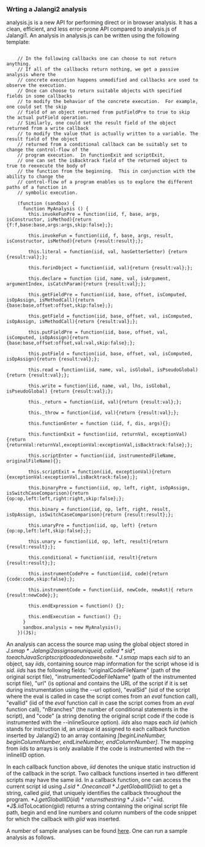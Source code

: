 ### Wrting a Jalangi2 analysis ###

analysis.js is a new API for performing direct or in browser analysis.  It has a clean, efficient, and less error-prone
API compared to analysis.js of Jalangi1.  An analysis in analysis.js can be written using the following template:

```

    // In the following callbacks one can choose to not return anything.
    // If all of the callbacks return nothing, we get a passive analysis where the
    // concrete execution happens unmodified and callbacks are used to observe the execution.
    // Once can choose to return suitable objects with specified fields in some callbacks
    // to modify the behavior of the concrete execution.  For example, one could set the skip
    // field of an object returned from putFieldPre to true to skip the actual putField operation.
    // Similarly, one could set the result field of the object returned from a write callback
    // to modify the value that is actually written to a variable. The result field of the object
    // returned from a conditional callback can be suitably set to change the control-flow of the
    // program execution.  In functionExit and scriptExit,
    // one can set the isBacktrack field of the returned object to true to reexecute the body of
    // the function from the beginning.  This in conjunction with the ability to change the
    // control-flow of a program enables us to explore the different paths of a function in
    // symbolic execution.

    (function (sandbox) {
      function MyAnalysis () {
        this.invokeFunPre = function(iid, f, base, args, isConstructor, isMethod){return {f:f,base:base,args:args,skip:false};};

        this.invokeFun = function(iid, f, base, args, result, isConstructor, isMethod){return {result:result};};

        this.literal = function(iid, val, hasGetterSetter) {return {result:val};};

        this.forinObject = function(iid, val){return {result:val};};

        this.declare = function (iid, name, val, isArgument, argumentIndex, isCatchParam){return {result:val};};

        this.getFieldPre = function(iid, base, offset, isComputed, isOpAssign, isMethodCall){return {base:base,offset:offset,skip:false};};

        this.getField = function(iid, base, offset, val, isComputed, isOpAssign, isMethodCall){return {result:val};};

        this.putFieldPre = function(iid, base, offset, val, isComputed, isOpAssign){return {base:base,offset:offset,val:val,skip:false};};

        this.putField = function(iid, base, offset, val, isComputed, isOpAssign){return {result:val};};

        this.read = function(iid, name, val, isGlobal, isPseudoGlobal){return {result:val};};

        this.write = function(iid, name, val, lhs, isGlobal, isPseudoGlobal) {return {result:val};};

        this._return = function(iid, val){return {result:val};};

        this._throw = function(iid, val){return {result:val};};

        this.functionEnter = function (iid, f, dis, args){};

        this.functionExit = function(iid, returnVal, exceptionVal){return {returnVal:returnVal,exceptionVal:exceptionVal,isBacktrack:false};};

        this.scriptEnter = function(iid, instrumentedFileName, originalFileName){};

        this.scriptExit = function(iid, exceptionVal){return {exceptionVal:exceptionVal,isBacktrack:false};};

        this.binaryPre = function(iid, op, left, right, isOpAssign, isSwitchCaseComparison){return {op:op,left:left,right:right,skip:false};};

        this.binary = function(iid, op, left, right, result, isOpAssign, isSwitchCaseComparison){return {result:result};};

        this.unaryPre = function(iid, op, left) {return {op:op,left:left,skip:false};};

        this.unary = function(iid, op, left, result){return {result:result};};

        this.conditional = function(iid, result){return {result:result};};

        this.instrumentCodePre = function(iid, code){return {code:code,skip:false};};

        this.instrumentCode = function(iid, newCode, newAst){ return {result:newCode};};

        this.endExpression = function() {};

        this.endExecution = function() {};
      }
      sandbox.analysis = new MyAnalysis();
    })(J$);

```

An analysis can access the source map using the global object stored in *J$.smap*.  Jalangi2 assigns an unique id, called *sid*, to each JavaScript
script loaded on a website.  *J$.smap* maps each *sid* to an object, say *iids*, containing source map information for the script whose id is *sid*.
*iids* has the following fields: "originalCodeFileName" (path of the original script file), "instrumentedCodeFileName" (path of the instrumented script file),
"url" (is optional and contains the URL of the script if it is set during instrumentation using the --url option),
"evalSid" (sid of the script where the eval is called in case the script comes from an *eval* function call),
"evalIid" (iid of the *eval* function call in case the script comes from an *eval* function call), "nBranches" (the number of conditional statements in the script),
and "code" (a string denoting the original script code if the code is instrumented with the --inlineSource option).
*iids* also maps each *iid* (which stands for instruction id, an unique id assigned to each callback function inserted by Jalangi2) to an array containing
*[beginLineNumber, beginColumnNumber, endLineNumber, endColumnNumber]*.  The mapping from iids to arrays is only available if the code is instrumented with
the --inlineIID option.

In each callback function above, *iid* denotes the unique static instruction id of the callback in the script.
Two callback functions inserted in two different scripts may have the same iid.  In a callback function, one can access
the current script id using *J$.sid*.  One can call *J$.getGlobalIID(iid)* to get a string, called *giid*, that uniquely identifies the
callback throughout the program.  *J$.getGlobalIID(iid)* returns the string *J$.sid+":"+iid.  *J$.iidToLocation(giid) returns a string
containing the original script file path, begin and end line numbers and column numbers of the code snippet for which the callback with
*giid* was inserted.

A number of sample analyses can be found [here](../src/js/sample_analyses/).  One can run a sample analysis as follows.

